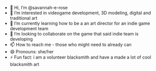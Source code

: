 - 👋 Hi, I’m @savannah-e-rose
- 👀 I’m interested in videogame development, 3D modeling, digital and traditional art
- 🌱 I’m currently learning how to be a an art director for an indie game development team
- 💞️ I’m looking to collaborate on the game that said indie team is developing
- 📫 How to reach me - those who might need to already can
- 😄 Pronouns: she/her
- ⚡ Fun fact: i am a volunteer blacksmith and have a made a lot of cool blacksmith art

<!---
savannah-e-rose/savannah-e-rose is a ✨ special ✨ repository because its `README.md` (this file) appears on your GitHub profile.
You can click the Preview link to take a look at your changes.
--->
